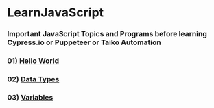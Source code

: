 # LearnJavaScript

### Important **JavaScript** Topics and Programs before learning Cypress.io or Puppeteer or Taiko Automation

### 01) [Hello World](introduction/01_HelloWorld.js)

### 02) [Data Types](introduction/02_DataTypes.js)

### 03) [Variables](introduction/03_Variables.js)
